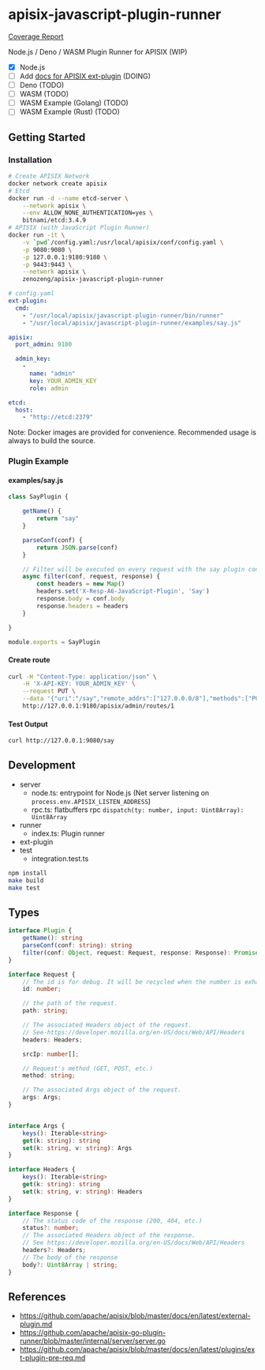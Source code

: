 # apisix-javascript-plugin-runner

[Coverage Report](https://zenozeng.github.io/apisix-javascript-plugin-runner/coverage/)

Node.js / Deno / WASM Plugin Runner for APISIX (WIP)

- [x] Node.js
- [ ] Add [docs for APISIX ext-plugin](./docs/protocol.md) (DOING)
- [ ] Deno (TODO)
- [ ] WASM (TODO)
- [ ] WASM Example (Golang) (TODO)
- [ ] WASM Example (Rust) (TODO)

## Getting Started

### Installation

```bash
# Create APISIX Network
docker network create apisix
# Etcd
docker run -d --name etcd-server \
    --network apisix \
    --env ALLOW_NONE_AUTHENTICATION=yes \
    bitnami/etcd:3.4.9
# APISIX (with JavaScript Plugin Runner)
docker run -it \
    -v `pwd`/config.yaml:/usr/local/apisix/conf/config.yaml \
    -p 9080:9080 \
    -p 127.0.0.1:9180:9180 \
    -p 9443:9443 \
    --network apisix \
    zenozeng/apisix-javascript-plugin-runner
```

```yaml
# config.yaml
ext-plugin:
  cmd: 
    - "/usr/local/apisix/javascript-plugin-runner/bin/runner"
    - "/usr/local/apisix/javascript-plugin-runner/examples/say.js"

apisix:
  port_admin: 9180

  admin_key:
    -
      name: "admin"
      key: YOUR_ADMIN_KEY
      role: admin

etcd:
  host:
    - "http://etcd:2379"
```

Note: Docker images are provided for convenience. Recommended usage is always to build the source.

### Plugin Example

#### examples/say.js

```javascript
class SayPlugin {

    getName() {
        return "say"
    }

    parseConf(conf) {
        return JSON.parse(conf)
    }

    // Filter will be executed on every request with the say plugin configured.
    async filter(conf, request, response) {
        const headers = new Map()
        headers.set('X-Resp-A6-JavaScript-Plugin', 'Say')
        response.body = conf.body
        response.headers = headers
    }

}

module.exports = SayPlugin
```

#### Create route

```bash
curl -H "Content-Type: application/json" \
    -H 'X-API-KEY: YOUR_ADMIN_KEY' \
    --request PUT \
    --data '{"uri":"/say","remote_addrs":["127.0.0.0/8"],"methods":["PUT","GET"],"plugins":{"ext-plugin-pre-req":{"conf":[{"name":"say","value":"{\\"body\\":\\"123\\"}"}]}}}' \
    http://127.0.0.1:9180/apisix/admin/routes/1
```

#### Test Output

```bash
curl http://127.0.0.1:9080/say
```

## Development

- server
    - node.ts: entrypoint for Node.js (Net server listening on `process.env.APISIX_LISTEN_ADDRESS`)
    - rpc.ts: flatbuffers rpc `dispatch(ty: number, input: Uint8Array): Uint8Array`
- runner
    - index.ts: Plugin runner
- ext-plugin
- test
    - integration.test.ts

```bash
npm install
make build
make test
```

## Types

```typescript
interface Plugin {
    getName(): string
    parseConf(conf: string): string
    filter(conf: Object, request: Request, response: Response): Promise<void>
}

interface Request {
    // The id is for debug. It will be recycled when the number is exhausted
    id: number;

    // the path of the request.
    path: string;

    // The associated Headers object of the request.
    // See·https://developer.mozilla.org/en-US/docs/Web/API/Headers
    headers: Headers;

    srcIp: number[];

    // Request's method (GET, POST, etc.)
    method: string;

    // The associated Args object of the request.
    args: Args;
}


interface Args {
    keys(): Iterable<string>
    get(k: string): string
    set(k: string, v: string): Args
}

interface Headers {
    keys(): Iterable<string>
    get(k: string): string
    set(k: string, v: string): Headers
}

interface Response {
    // The status code of the response (200, 404, etc.)
    status?: number;
    // The associated Headers object of the response.
    // See https://developer.mozilla.org/en-US/docs/Web/API/Headers
    headers?: Headers;
    // The body of the response
    body?: Uint8Array | string;
}
```

## References

- https://github.com/apache/apisix/blob/master/docs/en/latest/external-plugin.md
- https://github.com/apache/apisix-go-plugin-runner/blob/master/internal/server/server.go
- https://github.com/apache/apisix/blob/master/docs/en/latest/plugins/ext-plugin-pre-req.md
